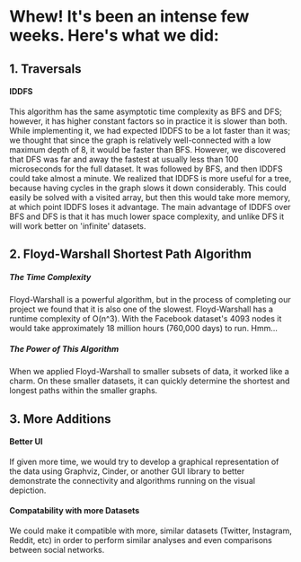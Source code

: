 # Whew! It's been an intense few weeks. Here's what we did:

## 1. Traversals
#### IDDFS
This algorithm has the same asymptotic time complexity as BFS and DFS; however, it has higher constant factors so in practice it is slower than both. While implementing it, we had expected IDDFS to be a lot faster than it was; we thought that since the graph is relatively well-connected with a low maximum depth of 8, it would be faster than BFS. However, we discovered that DFS was far and away the fastest at usually less than 100 microseconds for the full dataset. It was followed by BFS, and then IDDFS could take almost a minute. We realized that IDDFS is more useful for a tree, because having cycles in the graph slows it down considerably. This could easily be solved with a visited array, but then this would take more memory, at which point IDDFS loses it advantage. The main advantage of IDDFS over BFS and DFS is that it has much lower space complexity, and unlike DFS it will work better on 'infinite' datasets.

## 2. Floyd-Warshall Shortest Path Algorithm
##### The Time Complexity
Floyd-Warshall is a powerful algorithm, but in the process of completing our project we found that it is also one of the slowest. Floyd-Warshall has a runtime complexity of O(n^3). With the Facebook dataset's 4093 nodes it would take approximately 18 million hours (760,000 days) to run. Hmm...
##### The Power of This Algorithm
When we applied Floyd-Warshall to smaller subsets of data, it worked like a charm. On these smaller datasets, it can quickly determine the shortest and longest paths within the smaller graphs.

## 3. More Additions
#### Better UI
If given more time, we would try to develop a graphical representation of the data using Graphviz, Cinder, or another GUI library to better demonstrate the connectivity and algorithms running on the visual depiction.
#### Compatability with more Datasets
We could make it compatible with more, similar datasets (Twitter, Instagram, Reddit, etc) in order to perform similar analyses and even comparisons between social networks.
